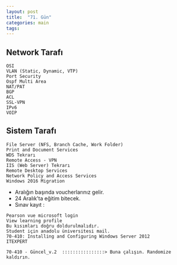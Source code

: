 ```yaml
---
layout: post
title:  "71. Gün"
categories: main
tags: 
---
```



## Network Tarafı

```
OSI 
VLAN (Static, Dynamic, VTP)
Port Security
Ospf Multi Area
NAT/PAT
BGP
ACL
SSL-VPN
IPv6
VOIP
```

## Sistem Tarafı

```
File Server (NFS, Branch Cache, Work Folder)
Print and Document Services
WDS Tekrarı
Remote Access - VPN
IIS (Web Server) Tekrarı
Remote Desktop Services
Network Policy and Access Services
Windows 2016 Migration
```

* Aralığın başında voucherlarınız gelir.
* 24 Aralık'ta eğitim bitecek.
* Sınav kayıt :

```
Pearson vue microsoft login
View learning profile
Bu kısımları doğru doldurulmalıdır.
Student için anadolu üniversitesi mail.
70-410: Installing and Configuring Windows Server 2012
ITEXPERT

70-410 - Güncel_v.2  ::::::::::::::::> Buna çalışın. Randomize kaldırın. 
```
